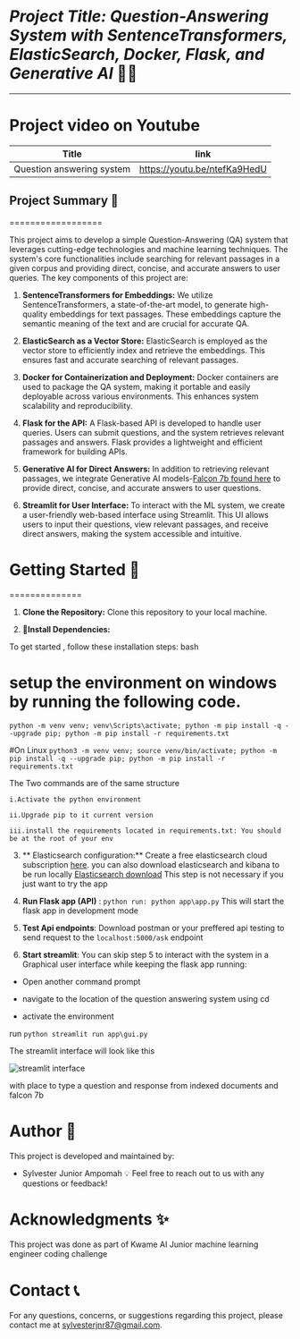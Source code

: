 # *Project Title: Question-Answering System with SentenceTransformers, ElasticSearch, Docker, Flask, and Generative AI* 👩‍⚖️
-----------

# Project video on Youtube
| Title | link |
|-------|------|
| Question answering system | https://youtu.be/ntefKa9HedU    |
## Project Summary 📖
==================

This project aims to develop a simple Question-Answering (QA) system that leverages cutting-edge technologies and machine learning techniques. The system's core functionalities include searching for relevant passages in a given corpus and providing direct, concise, and accurate answers to user queries. The key components of this project are:

1. **SentenceTransformers for Embeddings:** We utilize SentenceTransformers, a state-of-the-art model, to generate high-quality embeddings for text passages. These embeddings capture the semantic meaning of the text and are crucial for accurate QA.

2. **ElasticSearch as a Vector Store:** ElasticSearch is employed as the vector store to efficiently index and retrieve the embeddings. This ensures fast and accurate searching of relevant passages.

3. **Docker for Containerization and Deployment:** Docker containers are used to package the QA system, making it portable and easily deployable across various environments. This enhances system scalability and reproducibility.

4. **Flask for the API:** A Flask-based API is developed to handle user queries. Users can submit questions, and the system retrieves relevant passages and answers. Flask provides a lightweight and efficient framework for building APIs.

5. **Generative AI for Direct Answers:** In addition to retrieving relevant passages, we integrate Generative AI models-[Falcon 7b found here](https://huggingface.co/tiiuae/falcon-7b-instruct) to provide direct, concise, and accurate answers to user questions. 

6. **Streamlit for User Interface:** To interact with the ML system, we create a user-friendly web-based interface using Streamlit. This UI allows users to input their questions, view relevant passages, and receive direct answers, making the system accessible and intuitive.

#  Getting Started 🚀
==============
1. **Clone the Repository:** Clone this repository to your local machine.

2. **🔧Install Dependencies:** 

To get started , follow these installation steps:
bash
# setup the environment on windows by running the following code.
```python -m venv venv; venv\Scripts\activate; python -m pip install -q --upgrade pip; python -m pip install -r requirements.txt```  

#On Linux
```python3 -m venv venv; source venv/bin/activate; python -m pip install -q --upgrade pip; python -m pip install -r requirements.txt``` 


The Two commands are of the same structure

    i.Activate the python environment

    ii.Upgrade pip to it current version

    iii.install the requirements located in requirements.txt: You should be at the root of your env

3. ** Elasticsearch configuration:** Create a free elasticsearch cloud  subscription [here](https://www.elastic.co/). you can also download elasticsearch and kibana to be run locally [Elasticsearch download](https://www.elastic.co/downloads/elasticsearch) This step is not necessary if you just want to try the app

4. **Run Flask app (API)** : ```python run: python app\app.py``` This will start the flask app in development mode 

5. **Test Api endpoints**: Download postman or your preffered api testing to send request to the ```localhost:5000/ask``` endpoint

6. **Start streamlit**: You can skip step 5 to interact with the system in a Graphical  user interface
while keeping the flask app running:

- Open another command prompt

- navigate to the location of the question answering system using cd

- activate the environment

run ``` python
streamlit run app\gui.py ```

 The streamlit interface will look like this
 
  ![streamlit interface](gui.PNG)
 
with place to type a question and response from indexed documents and falcon 7b

 **Author** 👥
=================

This project is developed and maintained by:
- Sylvester Junior Ampomah 💡
Feel free to reach out to us with any questions or feedback!

 **Acknowledgments** ✨
=================
This project was done as part of Kwame AI Junior machine learning engineer coding challenge

 **Contact** 📞
=================

For any questions, concerns, or suggestions regarding  this project, please contact me at sylvesterjnr87@gmail.com.
